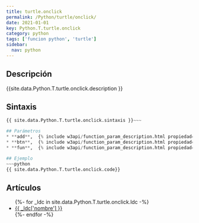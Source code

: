 ```yaml
---
title: turtle.onclick
permalink: /Python/turtle/onclick/
date: 2021-01-01
key: Python.T.turtle.onclick
category: python
tags: ['funcion python', 'turtle']
sidebar: 
  nav: python
---
```


## Descripción
{{site.data.Python.T.turtle.onclick.description }}

## Sintaxis
~~~python
{{ site.data.Python.T.turtle.onclick.sintaxis }}~~~

## Parámetros
* **add**,  {% include w3api/function_param_description.html propiedad=site.data.Python.T.turtle.onclick valor="add" %}
* **btn**,  {% include w3api/function_param_description.html propiedad=site.data.Python.T.turtle.onclick valor="btn" %}
* **fun**,  {% include w3api/function_param_description.html propiedad=site.data.Python.T.turtle.onclick valor="fun" %}

## Ejemplo
~~~python
{{ site.data.Python.T.turtle.onclick.code}}
~~~

## Artículos
<ul>
{%- for _ldc in site.data.Python.T.turtle.onclick.ldc -%}
   <li>
       <a href="{{_ldc['url'] }}">{{ _ldc['nombre'] }}</a>
   </li>
{%- endfor -%}
</ul>
